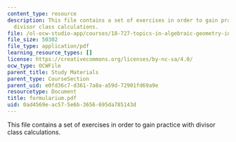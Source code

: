 ```yaml
---
content_type: resource
description: This file contains a set of exercises in order to gain practice with
  divisor class calculations.
file: /ol-ocw-studio-app/courses/18-727-topics-in-algebraic-geometry-intersection-theory-on-moduli-spaces-spring-2006/0ad4569eac575e6b3656695da785143d_formularium.pdf
file_size: 50302
file_type: application/pdf
learning_resource_types: []
license: https://creativecommons.org/licenses/by-nc-sa/4.0/
ocw_type: OCWFile
parent_title: Study Materials
parent_type: CourseSection
parent_uid: e0fd36c7-d361-7a8a-a59d-72901fd69a9e
resourcetype: Document
title: formularium.pdf
uid: 0ad4569e-ac57-5e6b-3656-695da785143d
---
```

This file contains a set of exercises in order to gain practice with divisor class calculations.